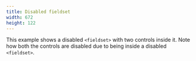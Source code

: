 ```yaml
---
title: Disabled fieldset
width: 672
height: 122
---
```

This example shows a disabled `<fieldset>` with two controls inside it.
Note how both the controls are disabled due to being inside a disabled
`<fieldset>`.
